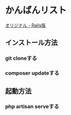 # かんばんリスト

[オリジナル - Rails版](https://github.com/volpe28v/kanban-list)

## インストール方法

### git cloneする

### composer updateする

## 起動方法

### php artisan serveする
